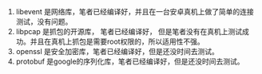 
1. libevent 是网络库，笔者已经编译好，并且在一台安卓真机上做了简单的连接测试，没有问题。
2. libpcap 是抓包的开源库， 笔者已经编译好， 但是笔者没有在真机上测试成功。并且在真机上抓包是需要root权限的，所以适用性不强。
3. openssl 是安全加密库，笔者已经编译好，但是还没时间去测试。
4. protobuf 是google的序列化库，笔者已经编译好，但是还没时间去测试。
